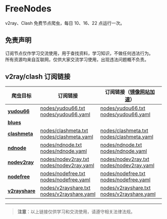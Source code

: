 # FreeNodes

v2ray、Clash 免费节点爬虫，每日 10、16、22 点运行一次。

## 免责声明

订阅节点仅作学习交流使用，用于查找资料，学习知识，不做任何违法行为。  
所有资源均来自互联网，仅供大家交流学习使用，出现违法问题概不负责。

## v2ray/clash 订阅链接

| 爬虫目标 | 订阅链接 | 订阅链接（[镜像网站加速](https://ghgo.xyz/)） |
| -------- | -------- | ------------------------------------------ |
| **[yudou66](https://www.yudou66.com)** | [nodes/yudou66.txt](https://raw.githubusercontent.com/shidahuilang/node/main/nodes/yudou66.txt)<br>[nodes/yudou66.yaml](https://raw.githubusercontent.com/shidahuilang/node/main/nodes/yudou66.yaml) | [nodes/yudou66.txt](https://ghgo.xyz/raw.githubusercontent.com/shidahuilang/node/main/nodes/yudou66.txt)<br>[nodes/yudou66.yaml](https://ghgo.xyz/raw.githubusercontent.com/shidahuilang/node/main/nodes/yudou66.yaml) |
| **[blues](https://blues2022.blogspot.com)** |  |  |
| **[clashmeta](https://clash-meta.github.io)** | [nodes/clashmeta.txt](https://raw.githubusercontent.com/shidahuilang/node/main/nodes/clashmeta.txt)<br>[nodes/clashmeta.yaml](https://raw.githubusercontent.com/shidahuilang/node/main/nodes/clashmeta.yaml) | [nodes/clashmeta.txt](https://ghgo.xyz/raw.githubusercontent.com/shidahuilang/node/main/nodes/clashmeta.txt)<br>[nodes/clashmeta.yaml](https://ghgo.xyz/raw.githubusercontent.com/shidahuilang/node/main/nodes/clashmeta.yaml) |
| **[ndnode](https://www.naidounode.com)** | [nodes/ndnode.txt](https://raw.githubusercontent.com/shidahuilang/node/main/nodes/ndnode.txt)<br>[nodes/ndnode.yaml](https://raw.githubusercontent.com/shidahuilang/node/main/nodes/ndnode.yaml) | [nodes/ndnode.txt](https://ghgo.xyz/raw.githubusercontent.com/shidahuilang/node/main/nodes/ndnode.txt)<br>[nodes/ndnode.yaml](https://ghgo.xyz/raw.githubusercontent.com/shidahuilang/node/main/nodes/ndnode.yaml) |
| **[nodev2ray](https://nodev2ray.com)** | [nodes/nodev2ray.txt](https://raw.githubusercontent.com/shidahuilang/node/main/nodes/nodev2ray.txt)<br>[nodes/nodev2ray.yaml](https://raw.githubusercontent.com/shidahuilang/node/main/nodes/nodev2ray.yaml) | [nodes/nodev2ray.txt](https://ghgo.xyz/raw.githubusercontent.com/shidahuilang/node/main/nodes/nodev2ray.txt)<br>[nodes/nodev2ray.yaml](https://ghgo.xyz/raw.githubusercontent.com/shidahuilang/node/main/nodes/nodev2ray.yaml) |
| **[nodefree](https://nodefree.org)** | [nodes/nodefree.txt](https://raw.githubusercontent.com/shidahuilang/node/main/nodes/nodefree.txt)<br>[nodes/nodefree.yaml](https://raw.githubusercontent.com/shidahuilang/node/main/nodes/nodefree.yaml) | [nodes/nodefree.txt](https://ghgo.xyz/raw.githubusercontent.com/shidahuilang/node/main/nodes/nodefree.txt)<br>[nodes/nodefree.yaml](https://ghgo.xyz/raw.githubusercontent.com/shidahuilang/node/main/nodes/nodefree.yaml) |
| **[v2rayshare](https://v2rayshare.com)** | [nodes/v2rayshare.txt](https://raw.githubusercontent.com/shidahuilang/node/main/nodes/v2rayshare.txt)<br>[nodes/v2rayshare.yaml](https://raw.githubusercontent.com/shidahuilang/node/main/nodes/v2rayshare.yaml) | [nodes/v2rayshare.txt](https://ghgo.xyz/raw.githubusercontent.com/shidahuilang/node/main/nodes/v2rayshare.txt)<br>[nodes/v2rayshare.yaml](https://ghgo.xyz/raw.githubusercontent.com/shidahuilang/node/main/nodes/v2rayshare.yaml) |

---

> **注意**：以上链接仅供学习和交流使用，请遵守相关法律法规。
